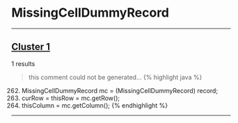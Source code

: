 # MissingCellDummyRecord

***

## [Cluster 1](./1)
1 results
> this comment could not be generated...
{% highlight java %}
262. MissingCellDummyRecord mc = (MissingCellDummyRecord) record;
263. curRow = thisRow = mc.getRow();
264. thisColumn = mc.getColumn();
{% endhighlight %}

***

